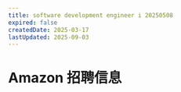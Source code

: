 ```yaml
---
title: software development engineer i 20250508
expired: false
createdDate: 2025-03-17
lastUpdated: 2025-09-03
---
```


# Amazon 招聘信息

<JobPostingTable job-posting-json-path="amazon/data/software-development-engineer-20250507.json" />
